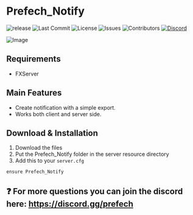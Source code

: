 # Prefech_Notify

![release](https://img.shields.io/github/release/Prefech/Prefech_Notify.png)
![Last Commit](https://img.shields.io/github/last-commit/Prefech/Prefech_Notify)
![License](https://img.shields.io/github/license/Prefech/Prefech_Notify.png)
![Issues](https://img.shields.io/github/issues/Prefech/Prefech_Notify.png)
![Contributors](https://img.shields.io/github/contributors/Prefech/Prefech_Notify.png)
[![Discord](https://discordapp.com/api/guilds/721339695199682611/widget.png)](https://discord.gg/prefech)

![Image](https://prefech.com/i/02P11n2021p678.png)

## Requirements
- FXServer

## Main Features
- Create notification with a simple export.
- Works both client and server side.

## Download & Installation

1. Download the files
2. Put the Prefech_Notify folder in the server resource directory
3. Add this to your `server.cfg`
```
ensure Prefech_Notify
```
## ❓ For more questions you can join the discord here: https://discord.gg/prefech

